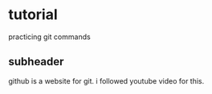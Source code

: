 # tutorial
practicing git commands
## subheader
github is a website for git. i followed youtube video  for this.
